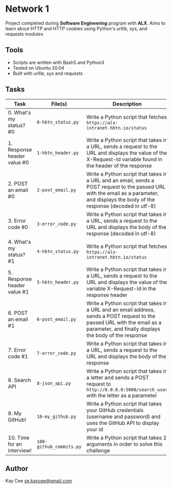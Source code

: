# Network 1
Project completed during **Software Engineering** program with **ALX**. Aims to learn about HTTP and HTTP cookies using Python's urllib, sys, and requests modules

## Tools
* Scripts are written with Bash5 and Python3
* Tested on Ubuntu 20.04
* Built with urllib, sys and requests

## Tasks
| Task | File(s) | Description |
| ---- | ------- | ----------- |
| 0. What's my status? #0 | `0-hbtn_status.py` | Write a Python script that fetches `https://alx-intranet.hbtn.io/status` |
| 1. Response header value #0 | `1-hbtn_header.py` | Write a Python script that takes in a URL, sends a request to the URL and displays the value of the X-Request-Id variable found in the header of the response |
| 2. POST an email #0 | `2-post_email.py` | Write a Python script that takes in a URL and an email, sends a POST request to the passed URL with the email as a parameter, and displays the body of the response (decoded in utf-8) |
| 3. Error code #0 | `3-error_code.py` | Write a Python script that takes in a URL, sends a request to the URL and displays the body of the response (decoded in utf-8) |
| 4. What's my status? #1 | `4-hbtn_status.py` | Write a Python script that fetches `https://alx-intranet.hbtn.io/status` |
| 5. Response header value #1 | `5-hbtn_header.py` | Write a Python script that takes in a URL, sends a request to the URL and displays the value of the variable X-Request-Id in the response header |
| 6. POST an email #1 | `6-post_email.py` | Write a Python script that takes in a URL and an email address, sends a POST request to the passed URL with the email as a parameter, and finally displays the body of the response |
| 7. Error code #1 | `7-error_code.py` | Write a Python script that takes in a URL, sends a request to the URL and displays the body of the response |
| 8. Search API | `8-json_api.py` | Write a Python script that takes in a letter and sends a POST request to `http://0.0.0.0:5000/search_user` with the letter as a parameter |
| 9. My GitHub! | `10-my_github.py` | Write a Python script that takes your GitHub credentials (username and password) and uses the GitHub API to display your id |
| 10. Time for an interview! | `100-github_commits.py` | Write a Python script that takes 2 arguments in order to solve this challenge |

## Author
Kay Cee <se.kaycee@gmail.com>
